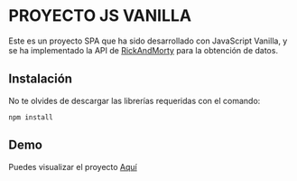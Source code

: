 # PROYECTO JS VANILLA
Este es un proyecto SPA que ha sido desarrollado con JavaScript Vanilla, y se ha implementado la API de [RickAndMorty](https://rickandmortyapi.com/) para la obtención de datos.

## Instalación
No te olvides de descargar las librerías requeridas con el comando:
```
npm install
```
## Demo
Puedes visualizar el proyecto [Aquí](https://jorge-llanque.github.io/JavaScript-Vanilla/)
